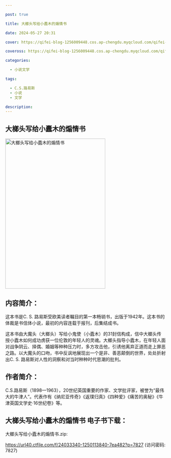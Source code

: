 ```yaml
---

post: true

title: 大榔头写给小蠹木的煽情书

date: 2024-05-27 20:31

cover: https://qifei-blog-1256009448.cos.ap-chengdu.myqcloud.com/qifei-blog/661dc1680ea9cb1403611edf.jpg

coveross: https://qifei-blog-1256009448.cos.ap-chengdu.myqcloud.com/qifei-blog/661dc1680ea9cb1403611edf.jpg

categories:

  - 小说文学

tags:

  - C.S.路易斯
  - 小说
  - 文学

description:
---
```


## 大榔头写给小蠹木的煽情书
<img alt="大榔头写给小蠹木的煽情书 " class="aligncenter loading" data-was-processed="true" decoding="async" fetchpriority="high" height="471" src="https://qifei-blog-1256009448.cos.ap-chengdu.myqcloud.com/qifei-blog/661dc1680ea9cb1403611edf.jpg " style="cursor: zoom-in;" width="314"/>

## 内容简介：

这本书是C. S. 路易斯受欧美读者瞩目的第一本畅销书，出版于1942年。这本书的体裁是书信体小说，最初的内容连载于报刊，后集结成书。

这本书由大魔头（大榔头）写给小鬼使（小蠹木）的31封信构成，信中大榔头传授小蠹木如何成功虏获一位伦敦的年轻人的灵魂。大榔头指导小蠹木，在年轻人面对战争阴云、择偶、婚姻等种种压力时，多方攻击他，引诱他离弃正道而走上罪恶之路。以大魔头的口吻，书中反讽地展现出一个是非、善恶颠倒的世界，处处折射出C. S. 路易斯对人性的洞察和对当时种种时代思潮的批判。

## 作者简介：

C.S.路易斯（1898—1963），20世纪英国重要的作家、文学批评家，被誉为“最伟大的牛津人”。代表作有《纳尼亚传奇》《返璞归真》《四种爱》《痛苦的奥秘》《牛津英国文学史·16世纪卷》等。

## 大榔头写给小蠹木的煽情书 电子书下载：
大榔头写给小蠹木的煽情书.zip: 

https://url40.ctfile.com/f/24033340-1250113840-7ea482?p=7827 (访问密码: 7827)
